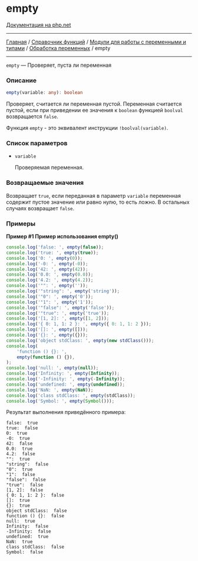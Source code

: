# empty

[Документация на php.net](https://www.php.net/manual/ru/function.empty.php)

---

[Главная](../../../../../README.md) / [Справочник функций](../../../../funcref.md) /
[Модули для работы с переменными и типами](../../../vartype.md) /
[Обработка переменных](../../var.md) / empty

---

`empty` — Проверяет, пуста ли переменная

### Описание

```ts
empty(variable: any): boolean
```

Проверяет, считается ли переменная пустой. Переменная считается пустой, если при приведении ее
значения к `boolean` функцией `boolval` возвращается `false`.

Функция `empty` - это эквивалент инструкции `!boolval(variable)`.

### Список параметров

-   `variable`

    Проверяемая переменная.

### Возвращаемые значения

Возвращает `true`, если переданная в параметр `variable` переменная содержит пустое значение или
равно нулю, то есть ложно. В остальных случаях возвращает `false`.

### Примеры

**Пример #1 Пример использования empty()**

```js
console.log('false: ', empty(false));
console.log('true: ', empty(true));
console.log('0: ', empty(0));
console.log('-0: ', empty(-0));
console.log('42: ', empty(42));
console.log('0.0: ', empty(0.0));
console.log('4.2: ', empty(4.2));
console.log('"": ', empty(''));
console.log('"string": ', empty('string'));
console.log('"0": ', empty('0'));
console.log('"1": ', empty('1'));
console.log('"false": ', empty('false'));
console.log('"true": ', empty('true'));
console.log('[1, 2]: ', empty([1, 2]));
console.log('{ 0: 1, 1: 2 }: ', empty({ 0: 1, 1: 2 }));
console.log('[]: ', empty([]));
console.log('{}: ', empty({}));
console.log('object stdClass: ', empty(new stdClass()));
console.log(
    'function () {}: ',
    empty(function () {}),
);
console.log('null: ', empty(null));
console.log('Infinity: ', empty(Infinity));
console.log('-Infinity: ', empty(-Infinity));
console.log('undefined: ', empty(undefined));
console.log('NaN: ', empty(NaN));
console.log('class stdClass: ', empty(stdClass));
console.log('Symbol: ', empty(Symbol()));
```

Результат выполнения приведённого примера:

    false:  true
    true:  false
    0:  true
    -0:  true
    42:  false
    0.0:  true
    4.2:  false
    "":  true
    "string":  false
    "0":  true
    "1":  false
    "false":  false
    "true":  false
    [1, 2]:  false
    { 0: 1, 1: 2 }:  false
    []:  true
    {}:  true
    object stdClass:  false
    function () {}:  false
    null:  true
    Infinity:  false
    -Infinity:  false
    undefined:  true
    NaN:  true
    class stdClass:  false
    Symbol:  false
